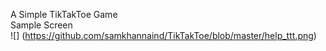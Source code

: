 A Simple TikTakToe Game  
Sample Screen  
![] (https://github.com/samkhannaind/TikTakToe/blob/master/help_ttt.png)
